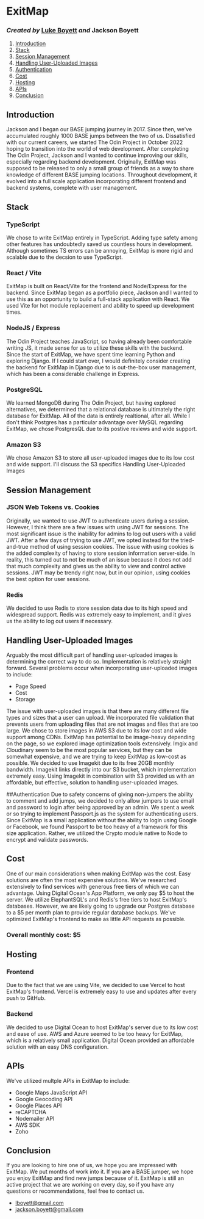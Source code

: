 # **ExitMap**

### _Created by_ [Luke Boyett](https://lboyett.com) _and_ Jackson Boyett

1. [Introduction](#introduction)
2. [Stack](#stack)
3. [Session Management](#session-management)
4. [Handling User-Uploaded Images](#handling-user-uploaded-images)
5. [Authentication](#authentication)
6. [Cost](#cost)
7. [Hosting](#hosting)
8. [APIs](#apis)
9. [Conclusion](#conclusion)

## Introduction

Jackson and I began our BASE jumping journey in 2017. Since then, we've accumulated roughly 1000 BASE jumps between the two of us. Dissatisfied with our current careers, we started The Odin Project in October 2022 hoping to transition into the world of web development.
After completing The Odin Project, Jackson and I wanted to continue improving our skills, especially regarding backend development. Originally, ExitMap was supposed to be released to only a small group of friends as a way to share knowledge of different BASE jumping locations. Throughout development, it evolved into a full scale application incorporating different frontend and backend systems, complete with user management.

## Stack

### TypeScript

We chose to write ExitMap entirely in TypeScript. Adding type safety among other features has undoubtedly saved us countless hours in development. Although sometimes TS errors can be annoying, ExitMap is more rigid and scalable due to the decsion to use TypeScript.

### React / Vite

ExitMap is built on React/Vite for the frontend and Node/Express for the backend. Since ExitMap began as a portfolio piece, Jackson and I wanted to use this as an opportunity to build a full-stack application with React. We used Vite for hot module replacement and ability to speed up development times.

### NodeJS / Express

The Odin Project teaches JavaScript, so having already been comfortable writing JS, it made sense for us to utilize these skills with the backend. Since the start of ExitMap, we have spent time learning Python and exploring Django. If I could start over, I would definitely consider creating the backend for ExitMap in Django due to is out-the-box user management, which has been a considerable challenge in Express.

### PostgreSQL

We learned MongoDB during The Odin Project, but having explored alternatives, we determined that a relational database is ultimately the right database for ExitMap. All of the data is entirely realtional, after all. While I don't think Postgres has a particular advantage over MySQL regarding ExitMap, we chose PostgresQL due to its postive reviews and wide support.

### Amazon S3

We chose Amazon S3 to store all user-uploaded images due to its low cost and wide support. I'll discuss the S3 specifics Handling User-Uploaded Images

## Session Management

### JSON Web Tokens vs. Cookies

Originally, we wanted to use JWT to authenticate users during a session. However, I think there are a few issues with using JWT for sessions. The most significant issue is the inability for admins to log out users with a valid JWT. After a few days of trying to use JWT, we opted instead for the tried-and-true method of using session cookies. The issue with using cookies is the added complexity of having to store session information server-side. In reality, this turned out to not be much of an issue because it does not add that much complexity and gives us the ability to view and control active sessions. JWT may be trendy right now, but in our opinion, using cookies the best option for user sessions.

### Redis

We decided to use Redis to store session data due to its high speed and widespread support. Redis was extremely easy to implement, and it gives us the ability to log out users if necessary.

## Handling User-Uploaded Images

Arguably the most difficult part of handling user-uploaded images is determining the correct way to do so. Implementation is relatively straight forward. Several problems occur when incorporating user-uploaded images to include:

- Page Speed
- Cost
- Storage

The issue with user-uploaded images is that there are many different file types and sizes that a user can upload. We incorporated file validation that prevents users from uploading files that are not images and files that are too large. We chose to store images in AWS S3 due to its low cost and wide support among CDNs. ExitMap has potential to be image-heavy depending on the page, so we explored image optimization tools extensively. Imgix and Cloudinary seem to be the most popular services, but they can be somewhat expensive, and we are trying to keep ExitMap as low-cost as possible. We decided to use Imagekit due to its free 20GB monthly bandwidth. Imagekit links directly into our S3 bucket, which implementation extremely easy. Using Imagekit in combination with S3 provided us with an affordable, but effective, solution to handling user-uploaded images.

##Authentication
Due to safety concerns of giving non-jumpers the ability to comment and add jumps, we decided to only allow jumpers to use email and password to login after being approved by an admin. We spent a week or so trying to implement Passport.js as the system for authenticating users. Since ExitMap is a small application without the ability to login using Google or Facebook, we found Passport to be too heavy of a framework for this size application. Rather, we utilized the Crypto module native to Node to encrypt and validate passwords.

## Cost

One of our main considerations when making ExitMap was the cost. Easy solutions are often the most expensive solutions. We've researched extensively to find services with generous free tiers of which we can advantage. Using Digital Ocean's App Platform, we only pay $5 to host the server. We utilize ElephantSQL's and Redis's free tiers to host ExitMap's databases. However, we are likely going to upgrade our Postgres database to a $5 per month plan to provide regular database backups. We've optimized ExitMap's frontend to make as little API requests as possible.

### Overall monthly cost: $5

## Hosting

### Frontend

Due to the fact that we are using Vite, we decided to use Vercel to host ExitMap's frontend. Vercel is extremely easy to use and updates after every push to GitHub.

### Backend

We decided to use Digital Ocean to host ExitMap's server due to its low cost and ease of use. AWS and Azure seemed to be too heavy for ExitMap, which is a relatively small application. Digital Ocean provided an affordable solution with an easy DNS configuration.

## APIs

We've utilized multple APIs in ExitMap to include:

- Google Maps JavaScript API
- Google Geocoding API
- Google Places API
- reCAPTCHA
- Nodemailer API
- AWS SDK
- Zoho

## Conclusion

If you are looking to hire one of us, we hope you are impressed with ExitMap. We put months of work into it. If you are a BASE jumper, we hope you enjoy ExitMap and find new jumps because of it. ExitMap is still an active project that we are working on every day, so if you have any questions or recommendations, feel free to contact us.

- lboyett@gmail.com
- jackson.boyett@gmail.com

